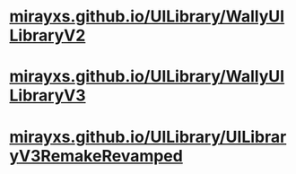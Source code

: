 # <a href="https://mirayxs.github.io/UILibrary/WallyUILibraryV2">mirayxs.github.io/UILibrary/WallyUILibraryV2</a>
# <a href="https://mirayxs.github.io/UILibrary/WallyUILibraryV3">mirayxs.github.io/UILibrary/WallyUILibraryV3</a>
# <a href="https://mirayxs.github.io/UILibrary/WallyUILibraryV3">mirayxs.github.io/UILibrary/UILibraryV3RemakeRevamped</a>
